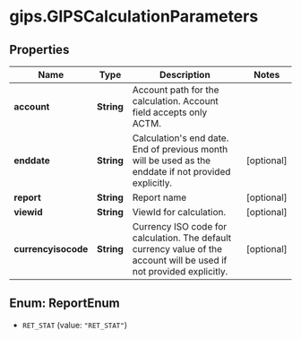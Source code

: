 # gips.GIPSCalculationParameters

## Properties

Name | Type | Description | Notes
------------ | ------------- | ------------- | -------------
**account** | **String** | Account path for the calculation. Account field accepts only ACTM. | 
**enddate** | **String** | Calculation&#39;s end date. End of previous month will be used as the enddate if not provided explicitly. | [optional] 
**report** | **String** | Report name | [optional] 
**viewid** | **String** | ViewId for calculation. | [optional] 
**currencyisocode** | **String** | Currency ISO code for calculation. The default currency value of the account will be used if not provided explicitly. | [optional] 



## Enum: ReportEnum


* `RET_STAT` (value: `"RET_STAT"`)




